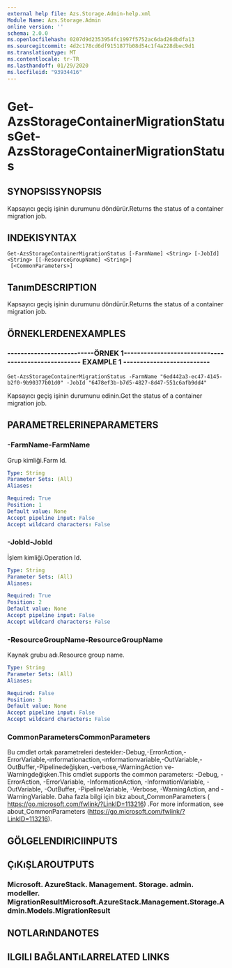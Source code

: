```yaml
---
external help file: Azs.Storage.Admin-help.xml
Module Name: Azs.Storage.Admin
online version: ''
schema: 2.0.0
ms.openlocfilehash: 0207d9d2353954fc1997f5752ac6dad26dbdfa13
ms.sourcegitcommit: 4d2c178cd6df9151877b08d54c1f4a228dbec9d1
ms.translationtype: MT
ms.contentlocale: tr-TR
ms.lasthandoff: 01/29/2020
ms.locfileid: "93934416"
---
```

# <span data-ttu-id="25478-101">Get-AzsStorageContainerMigrationStatus</span><span class="sxs-lookup"><span data-stu-id="25478-101">Get-AzsStorageContainerMigrationStatus</span></span>

## <span data-ttu-id="25478-102">SYNOPSIS</span><span class="sxs-lookup"><span data-stu-id="25478-102">SYNOPSIS</span></span>
<span data-ttu-id="25478-103">Kapsayıcı geçiş işinin durumunu döndürür.</span><span class="sxs-lookup"><span data-stu-id="25478-103">Returns the status of a container migration job.</span></span>

## <span data-ttu-id="25478-104">INDEKI</span><span class="sxs-lookup"><span data-stu-id="25478-104">SYNTAX</span></span>

```
Get-AzsStorageContainerMigrationStatus [-FarmName] <String> [-JobId] <String> [[-ResourceGroupName] <String>]
 [<CommonParameters>]
```

## <span data-ttu-id="25478-105">Tanım</span><span class="sxs-lookup"><span data-stu-id="25478-105">DESCRIPTION</span></span>
<span data-ttu-id="25478-106">Kapsayıcı geçiş işinin durumunu döndürür.</span><span class="sxs-lookup"><span data-stu-id="25478-106">Returns the status of a container migration job.</span></span>

## <span data-ttu-id="25478-107">ÖRNEKLERDEN</span><span class="sxs-lookup"><span data-stu-id="25478-107">EXAMPLES</span></span>

### <span data-ttu-id="25478-108">--------------------------ÖRNEK 1--------------------------</span><span class="sxs-lookup"><span data-stu-id="25478-108">-------------------------- EXAMPLE 1 --------------------------</span></span>
```
Get-AzsStorageContainerMigrationStatus -FarmName "6ed442a3-ec47-4145-b2f0-9b90377b01d0" -JobId "6478ef3b-b7d5-4827-8d47-551c6afb9dd4"
```

<span data-ttu-id="25478-109">Kapsayıcı geçiş işinin durumunu edinin.</span><span class="sxs-lookup"><span data-stu-id="25478-109">Get the status of a container migration job.</span></span>

## <span data-ttu-id="25478-110">PARAMETRELERINE</span><span class="sxs-lookup"><span data-stu-id="25478-110">PARAMETERS</span></span>

### <span data-ttu-id="25478-111">-FarmName</span><span class="sxs-lookup"><span data-stu-id="25478-111">-FarmName</span></span>
<span data-ttu-id="25478-112">Grup kimliği.</span><span class="sxs-lookup"><span data-stu-id="25478-112">Farm Id.</span></span>

```yaml
Type: String
Parameter Sets: (All)
Aliases: 

Required: True
Position: 1
Default value: None
Accept pipeline input: False
Accept wildcard characters: False
```

### <span data-ttu-id="25478-113">-JobId</span><span class="sxs-lookup"><span data-stu-id="25478-113">-JobId</span></span>
<span data-ttu-id="25478-114">İşlem kimliği.</span><span class="sxs-lookup"><span data-stu-id="25478-114">Operation Id.</span></span>

```yaml
Type: String
Parameter Sets: (All)
Aliases: 

Required: True
Position: 2
Default value: None
Accept pipeline input: False
Accept wildcard characters: False
```

### <span data-ttu-id="25478-115">-ResourceGroupName</span><span class="sxs-lookup"><span data-stu-id="25478-115">-ResourceGroupName</span></span>
<span data-ttu-id="25478-116">Kaynak grubu adı.</span><span class="sxs-lookup"><span data-stu-id="25478-116">Resource group name.</span></span>

```yaml
Type: String
Parameter Sets: (All)
Aliases: 

Required: False
Position: 3
Default value: None
Accept pipeline input: False
Accept wildcard characters: False
```

### <span data-ttu-id="25478-117">CommonParameters</span><span class="sxs-lookup"><span data-stu-id="25478-117">CommonParameters</span></span>
<span data-ttu-id="25478-118">Bu cmdlet ortak parametreleri destekler:-Debug,-ErrorAction,-ErrorVariable,-ınformationaction,-ınformationvariable,-OutVariable,-OutBuffer,-Pipelinedeğişken,-verbose,-WarningAction ve-Warningdeğişken.</span><span class="sxs-lookup"><span data-stu-id="25478-118">This cmdlet supports the common parameters: -Debug, -ErrorAction, -ErrorVariable, -InformationAction, -InformationVariable, -OutVariable, -OutBuffer, -PipelineVariable, -Verbose, -WarningAction, and -WarningVariable.</span></span> <span data-ttu-id="25478-119">Daha fazla bilgi için bkz about_CommonParameters ( https://go.microsoft.com/fwlink/?LinkID=113216) .</span><span class="sxs-lookup"><span data-stu-id="25478-119">For more information, see about_CommonParameters (https://go.microsoft.com/fwlink/?LinkID=113216).</span></span>

## <span data-ttu-id="25478-120">GÖLGELENDIRICI</span><span class="sxs-lookup"><span data-stu-id="25478-120">INPUTS</span></span>

## <span data-ttu-id="25478-121">ÇıKıŞLAR</span><span class="sxs-lookup"><span data-stu-id="25478-121">OUTPUTS</span></span>

### <span data-ttu-id="25478-122">Microsoft. AzureStack. Management. Storage. admin. modeller. MigrationResult</span><span class="sxs-lookup"><span data-stu-id="25478-122">Microsoft.AzureStack.Management.Storage.Admin.Models.MigrationResult</span></span>

## <span data-ttu-id="25478-123">NOTLARıNDA</span><span class="sxs-lookup"><span data-stu-id="25478-123">NOTES</span></span>

## <span data-ttu-id="25478-124">ILGILI BAĞLANTıLAR</span><span class="sxs-lookup"><span data-stu-id="25478-124">RELATED LINKS</span></span>

